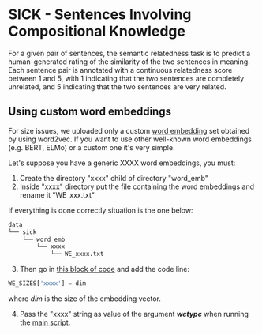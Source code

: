 # SICK - Sentences Involving Compositional Knowledge
For a given pair of sentences, the semantic relatedness task is to predict a human-generated rating of the similarity of the two sentences in meaning. Each sentence pair is annotated with a continuous relatedness score between 1 and 5,  with 1 indicating that the two sentences are completely unrelated, and 5 indicating that the two sentences are very related.


## Using custom word embeddings
For size issues, we uploaded only a custom [word embedding](../../data/sick/word_emb) set obtained by using word2vec. If you want to use other well-known word embeddings (e.g. BERT, ELMo) or a custom one it's very simple.

Let's suppose you have a generic XXXX word embeddings, you must:

1. Create the directory "xxxx" child of directory "word_emb"
2. Inside "xxxx" directory put the file containing the word embeddings and rename it "WE_xxx.txt"

If everything is done correctly situation is the one below:

```bash
data
└── sick
    └── word_emb
        └── xxxx
            └── WE_xxxx.txt
```

3. Then go in [this block of code](https://github.com/Ant-Bru/pyTreeLearn/blob/98c98bfc634e2b06b0b337eb83f986b65662baf3/tests/SICK/utils.py#L28-L33) and add the code line: 

```python
WE_SIZES['xxxx'] = dim
```
where *dim* is the size of the embedding vector.

4. Pass the "xxxx" string as value of the argument *__wetype__* when running the [main script](./main_single_execution_SICK.py).
